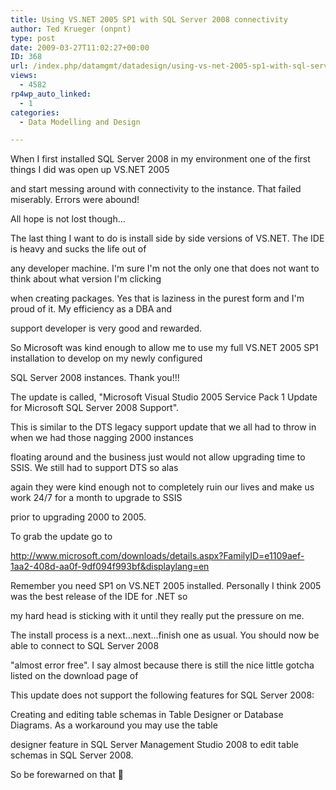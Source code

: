 ```yaml
---
title: Using VS.NET 2005 SP1 with SQL Server 2008 connectivity
author: Ted Krueger (onpnt)
type: post
date: 2009-03-27T11:02:27+00:00
ID: 368
url: /index.php/datamgmt/datadesign/using-vs-net-2005-sp1-with-sql-server-20/
views:
  - 4582
rp4wp_auto_linked:
  - 1
categories:
  - Data Modelling and Design

---
```

When I first installed SQL Server 2008 in my environment one of the first things I did was open up VS.NET 2005
  
and start messing around with connectivity to the instance. That failed miserably. Errors were abound!
  
All hope is not lost though...

The last thing I want to do is install side by side versions of VS.NET. The IDE is heavy and sucks the life out of
  
any developer machine. I'm sure I'm not the only one that does not want to think about what version I'm clicking
  
when creating packages. Yes that is laziness in the purest form and I'm proud of it. My efficiency as a DBA and
  
support developer is very good and rewarded. 

So Microsoft was kind enough to allow me to use my full VS.NET 2005 SP1 installation to develop on my newly configured
  
SQL Server 2008 instances. Thank you!!!

The update is called, "Microsoft Visual Studio 2005 Service Pack 1 Update for Microsoft SQL Server 2008 Support".
  
This is similar to the DTS legacy support update that we all had to throw in when we had those nagging 2000 instances
  
floating around and the business just would not allow upgrading time to SSIS. We still had to support DTS so alas
  
again they were kind enough not to completely ruin our lives and make us work 24/7 for a month to upgrade to SSIS
  
prior to upgrading 2000 to 2005. 

To grab the update go to
  
http://www.microsoft.com/downloads/details.aspx?FamilyID=e1109aef-1aa2-408d-aa0f-9df094f993bf&displaylang=en

Remember you need SP1 on VS.NET 2005 installed. Personally I think 2005 was the best release of the IDE for .NET so
  
my hard head is sticking with it until they really put the pressure on me. 

The install process is a next...next...finish one as usual. You should now be able to connect to SQL Server 2008
  
"almost error free". I say almost because there is still the nice little gotcha listed on the download page of

This update does not support the following features for SQL Server 2008:
  
Creating and editing table schemas in Table Designer or Database Diagrams. As a workaround you may use the table
  
designer feature in SQL Server Management Studio 2008 to edit table schemas in SQL Server 2008. 

So be forewarned on that 🙂